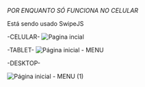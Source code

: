 *POR ENQUANTO SÓ FUNCIONA NO CELULAR*

Está sendo usado SwipeJS

-CELULAR-
![Pagina incial](https://user-images.githubusercontent.com/100418456/198199390-e1e81334-2396-4382-903e-8e3218e4c5f8.png)

-TABLET-
![Página inicial - MENU](https://user-images.githubusercontent.com/100418456/198682511-d17f8b21-728e-4280-83a4-ad6de7d32e77.png)

-DESKTOP-

![Página inicial - MENU (1)](https://user-images.githubusercontent.com/100418456/198682660-fc7eb6d6-d0da-4555-b6a8-40661e663ece.png)
